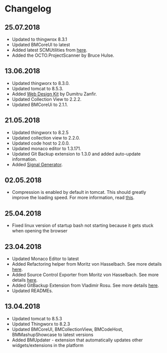 # Changelog

## 25.07.2018

* Updated to thingwrox 8.3.1
* Updated BMCoreUI to latest
* Added latest SCMUtilities from [here](https://share.ptc.com/sites/sales/ic/IoT%20Presales%20Enablement/blog/Lists/Posts/Post.aspx?ID=73).
* Added the OCTO.ProjectScanner by Bruce Hulse.

## 13.06.2018

* Updated thingworx to 8.3.0.
* Updated tomcat to 8.5.3.
* Added [Web Design Kit](https://marketplace.ptc.com/apps/201557/web-design-kit#!overview) by Dumitru Zanfir.
* Updated Collection View to 2.2.2.
* Updated BMCoreUi to 2.1.1.

## 21.05.2018

* Updated thingworx to 8.2.5
* Updated collection view to 2.2.0.
* Updated code host to 2.0.0.
* Updated monaco editor to 1.3.171.
* Updated Git Backup extension to 1.3.0 and added auto-update information.
* Added [Signal Generator](http://roicentersvn/placatus/SignalGeneratorThingworx).

## 02.05.2018

* Compression is enabled by default in tomcat. This should greatly improve the loading speed. For more information, read [this](https://community.ptc.com/t5/IoT-AR-Tech-Tips/Enable-compression-in-Tomcat-to-speed-up-network-performance-in/td-p/543650).

## 25.04.2018

* Fixed linux version of startup bash not starting because it gets stuck when opening the browser

## 23.04.2018

* Updated Monaco Editor to latest
* Added Refactoring helper from Moritz von Hasselbach. See more details [here](https://share.ptc.com/sites/sales/ic/IoT%20Presales%20Enablement/blog/Lists/Posts/Post.aspx?ID=74).
* Added Source Control Exporter from Moritz von Hasselbach. See more details [here](https://share.ptc.com/sites/sales/ic/IoT%20Presales%20Enablement/blog/Lists/Posts/Post.aspx?ID=73).
* Added GitBackup Extension from Vladimir Rosu. See more details [here](https://ptccloud-my.sharepoint.com/personal/vrosu_ptc_com/_layouts/15/onedrive.aspx?slrid=cf51609e-1087-5000-8c32-84baf7a5a1a7&id=%2Fpersonal%2Fvrosu_ptc_com%2FDocuments%2FGit%20Backup%20Extension&FolderCTID=0x012000DE84CCB884F1A24A94064FADC5B33B6F).
* Updated READMEs.

## 13.04.2018

* Updated tomcat to 8.5.3
* Updated Thingworx to 8.2.3
* Updated BMCoreUI, BMCollectionView, BMCodeHost, BMMashupShowcase to latest versions
* Added BMUpdater - extension that automatically updates other widgets/extensions in the platform